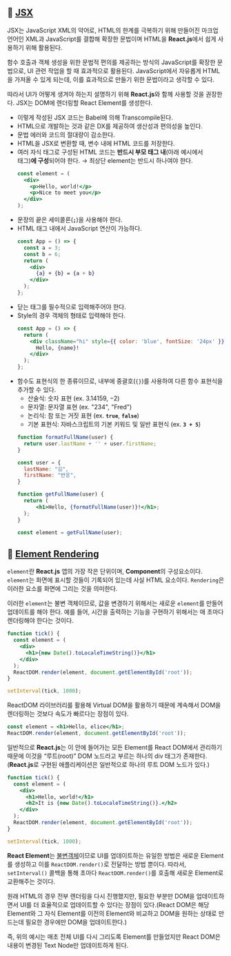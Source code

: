 ## 🌊 [JSX](https://ko.reactjs.org/docs/introducing-jsx.html)

JSX는 JavaScript XML의 약어로, HTML의 한계를 극복하기 위해 만들어진 마크업 언어인 XML과 JavaScript를 결합해 확장한 문법이며 HTML을 **React.js**에서 쉽게 사용하기 위해 활용된다.

함수 호출과 객체 생성을 위한 문법적 편의를 제공하는 방식의 JavaScript를 확장한 문법으로, UI 관련 작업을 할 때 효과적으로 활용된다. JavaScript에서 자유롭게 HTML을 가져올 수 있게 되는데, 이를 효과적으로 만들기 위한 문법이라고 생각할 수 있다.

따라서 UI가 어떻게 생겨야 하는지 설명하기 위해 **React.js**와 함께 사용할 것을 권장한다. JSX는 DOM에 렌더링할 React Element를 생성한다.

- 이렇게 작성된 JSX 코드는 Babel에 의해 Transcompile된다.
- HTML으로 개발하는 것과 같은 DX를 제공하여 생산성과 편의성을 높인다.
- 문법 에러와 코드의 절대량이 감소한다.
- HTML을 JSX로 변환할 때, 변수 내에 HTML 코드를 저장한다.
- 여러 자식 태그로 구성된 HTML 코드는 **반드시 부모 태그 내**(아래 예시에서 <div> 태그)**에 구성**되어야 한다. → 최상단 element는 반드시 하나여야 한다.
  ```jsx
  const element = (
    <div>
      <p>Hello, world!</p>
      <p>Nice to meet you</p>
    </div>
  );
  ```
- 문장의 끝은 세미콜론(**`;`**)을 사용해야 한다.
- HTML 태그 내에서 JavaScript 연산이 가능하다.
  ```jsx
  const App = () => {
    const a = 3;
    const b = 6;
    return (
      <div>
        {a} + {b} = {a + b}
      </div>
    );
  };
  ```
- 닫는 태그를 필수적으로 입력해주어야 한다.
- Style의 경우 객체의 형태로 입력해야 한다.
  ```jsx
  const App = () => {
    return (
      <div className="hi" style={{ color: 'blue', fontSize: '24px' }}>
        Hello, {name}!
      </div>
    );
  };
  ```
- 함수도 표현식의 한 종류이므로, 내부에 중괄호(`{}`)를 사용하여 다른 함수 표현식을 추가할 수 있다.
  - 산술식: 숫자 표현 (ex. 3.14159, −2)
  - 문자열: 문자열 표현 (ex. "234", "Fred")
  - 논리식: 참 또는 거짓 표현 (ex. **`true`**, **`false`**)
  - 기본 표현식: 자바스크립트의 기본 키워드 및 일반 표현식 (ex. **`3 + 5`**)
  ```jsx
  function formatFullName(user) {
  	return user.lastName + '' + user.firstName;
  }

  const user = {
  	lastName: "김",
  	firstName: "반응",
  }

  function getFullName(user) {
  	return (
  		<h1>Hello, {formatFullName(user)}!</h1>;
  	);
  }

  const element = getFullName(user);
  ```

## 🌊 [Element Rendering](https://ko.reactjs.org/docs/rendering-elements.html)

`element`란 **React.js** 앱의 가장 작은 단위이며, **Component**의 구성요소이다. `element`는 화면에 표시할 것들이 기록되어 있는데 사실 HTML 요소이다. `Rendering`은 이러한 요소를 화면에 그리는 것을 의미한다.

이러한 `element`는 불변 객체이므로, 값을 변경하기 위해서는 새로운 `element`를 만들어 업데이트를 해야 한다. 예를 들어, 시간을 출력하는 기능을 구현하기 위해서는 매 초마다 렌더링해야 한다는 것이다.

```jsx
function tick() {
  const element = (
    <div>
      <h1>{new Date().toLocaleTimeString()}</h1>
    </div>
  );
  ReactDOM.render(element, document.getElementById('root'));
}

setInterval(tick, 1000);
```

ReactDOM 라이브러리를 활용해 Virtual DOM을 활용하기 때문에 계속해서 DOM을 렌더링하는 것보다 속도가 빠르다는 장점이 있다.

```jsx
const element = <h1>Hello, elice</h1>;
ReactDOM.render(element, document.getElementById('root'));
```

일반적으로 **React.js**는 이 안에 들어가는 모든 Element를 React DOM에서 관리하기 때문에 이것을 “루트(root)” DOM 노드라고 부르는 하나의 div 태그가 존재한다.(**React.js**로 구현된 애플리케이션은 일반적으로 하나의 루트 DOM 노드가 있다.)

```jsx
function tick() {
  const element = (
    <div>
      <h1>Hello, world!</h1>
      <h2>It is {new Date().toLocaleTimeString()}.</h2>
    </div>
  );
  ReactDOM.render(element, document.getElementById('root'));
}

setInterval(tick, 1000);
```

**React Element**는 [불변객체](https://ko.wikipedia.org/wiki/%EB%B6%88%EB%B3%80%EA%B0%9D%EC%B2%B4)이므로 UI를 업데이트하는 유일한 방법은 새로운 Element를 생성하고 이를 `ReactDOM.render()`로 전달하는 방법 뿐이다. 따라서, `setInterval()` 콜백을 통해 초마다 `ReactDOM.render()`를 호출해 새로운 Element로 교환해주는 것이다.

원래 HTML의 경우 전부 렌더링을 다시 진행했지만, 필요한 부분만 DOM을 업데이트하면서 UI를 더 효율적으로 업데이트할 수 있다는 장점이 있다.(React DOM은 해당 Element와 그 자식 Element를 이전의 Element와 비교하고 DOM을 원하는 상태로 만드는데 필요한 경우에만 DOM을 업데이트한다.)

즉, 위의 예시는 매초 전체 UI를 다시 그리도록 Element를 만들었지만 React DOM은 내용이 변경된 Text Node만 업데이트하게 된다.

